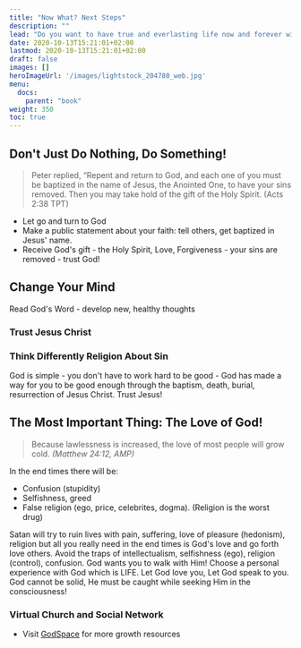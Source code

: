 ```yaml
---
title: "Now What? Next Steps"
description: ""
lead: "Do you want to have true and everlasting life now and forever with God? How can I be truly be free? What should I do next?"
date: 2020-10-13T15:21:01+02:00
lastmod: 2020-10-13T15:21:01+02:00
draft: false
images: []
heroImageUrl: '/images/lightstock_204780_web.jpg'
menu:
  docs:
    parent: "book"
weight: 350
toc: true
---
```


## Don't Just Do Nothing, Do Something!

> Peter replied, “Repent and return to God, and each one of you must be baptized in the name of Jesus, the Anointed One, to have your sins removed. Then you may take hold of the gift of the Holy Spirit. (Acts 2:38 TPT)

* Let go and turn to God
* Make a public statement about your faith: tell others, get baptized in Jesus' name.
* Receive God's gift - the Holy Spirit, Love, Forgiveness - your sins are removed - trust God!

## Change Your Mind

Read God's Word - develop new, healthy thoughts

### Trust Jesus Christ

### Think Differently Religion About Sin

God is simple - you don't have to work hard to be good - God has made a way for you to be good enough through the baptism, death, burial, resurrection of Jesus Christ. Trust Jesus!

## The Most Important Thing: The Love of God!

> Because lawlessness is increased, the love of most people will grow cold. *(Matthew 24:12, AMP)*

In the end times there will be:
* Confusion (stupidity)
* Selfishness, greed
* False religion (ego, price, celebrites, dogma). (Religion is the worst drug)

Satan will try to ruin lives with pain, suffering, love of pleasure (hedonism), religion but all you really need in the end times is God's love and go forth love others. Avoid the traps of intellectualism, selfishness (ego), religion (control), confusion. God wants you to walk with Him! Choose a personal experience with God which is LIFE. Let God love you, Let God speak to you. God cannot be solid, He must be caught while seeking Him in the consciousness!

### Virtual Church and Social Network

* Visit [GodSpace](https://godspace.io) for more growth resources
